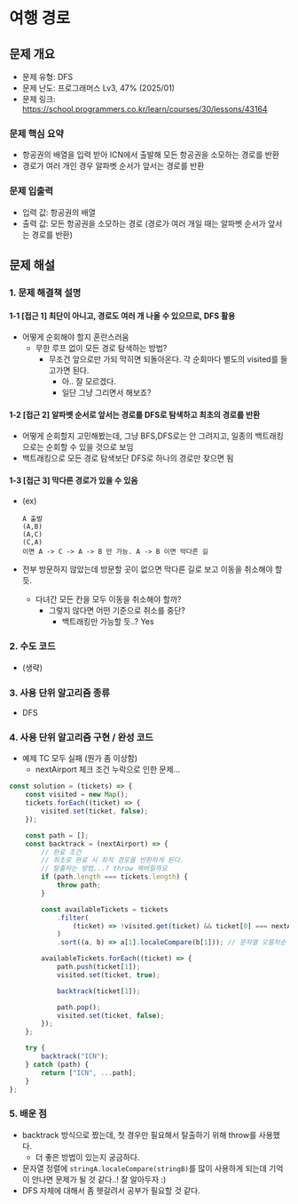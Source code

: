# 여행 경로

## 문제 개요

-   문제 유형: DFS
-   문제 난도: 프로그래머스 Lv3, 47% (2025/01)
-   문제 링크: https://school.programmers.co.kr/learn/courses/30/lessons/43164

### 문제 핵심 요약

-   항공권의 배열을 입력 받아 ICN에서 출발해 모든 항공권을 소모하는 경로를 반환
-   경로가 여러 개인 경우 알파벳 순서가 앞서는 경로를 반환

### 문제 입출력

-   입력 값: 항공권의 배열
-   출력 값: 모든 항공권을 소모하는 경로 (경로가 여러 개일 때는 알파벳 순서가 앞서는 경로를 반환)

## 문제 해설

### 1. 문제 해결책 설명

#### 1-1 [접근 1] 최단이 아니고, 경로도 여러 개 나올 수 있으므로, DFS 활용

-   어떻게 순회해야 할지 혼란스러움
    -   무한 루프 없이 모든 경로 탐색하는 방법?
        -   무조건 앞으로만 가되 막히면 되돌아온다. 각 순회마다 별도의 visited를 들고가면 된다.
            -   아.. 잘 모르겠다.
            -   일단 그냥 그리면서 해보죠?

#### 1-2 [접근 2] 알파벳 순서로 앞서는 경로를 DFS로 탐색하고 최초의 경로를 반환

-   어떻게 순회할지 고민해봤는데, 그냥 BFS,DFS로는 안 그려지고, 일종의 백트래킹으로는 순회할 수 있을 것으로 보임
-   백트래킹으로 모든 경로 탐색보단 DFS로 하나의 경로만 찾으면 됨

#### 1-3 [접근 3] 막다른 경로가 있을 수 있음

-   (ex)

    ```
    A 출발
    (A,B)
    (A,C)
    (C,A)
    이면 A -> C -> A -> B 만 가능. A -> B 이면 막다른 길
    ```

-   전부 방문하지 않았는데 방문할 곳이 없으면 막다른 길로 보고 이동을 취소해야 할 듯.
    -   다녀간 모든 칸을 모두 이동을 취소해야 할까?
        -   그렇지 않다면 어떤 기준으로 취소를 중단?
            -   백트래킹만 가능할 듯..? Yes

### 2. 수도 코드

-   (생략)

### 3. 사용 단위 알고리즘 종류

-   DFS

### 4. 사용 단위 알고리즘 구현 / 완성 코드

-   예제 TC 모두 실패 (뭔가 좀 이상함)
    -   nextAirport 체크 조건 누락으로 인한 문제...

```js
const solution = (tickets) => {
    const visited = new Map();
    tickets.forEach((ticket) => {
        visited.set(ticket, false);
    });

    const path = [];
    const backtrack = (nextAirport) => {
        // 완료 조건
        // 최초로 완료 시 최적 경로를 반환하게 된다.
        // 탈출하는 방법...? throw 해버릴까요
        if (path.length === tickets.length) {
            throw path;
        }

        const availableTickets = tickets
            .filter(
                (ticket) => !visited.get(ticket) && ticket[0] === nextAirport
            )
            .sort((a, b) => a[1].localeCompare(b[1])); // 문자열 오름차순 정렬

        availableTickets.forEach((ticket) => {
            path.push(ticket[1]);
            visited.set(ticket, true);

            backtrack(ticket[1]);

            path.pop();
            visited.set(ticket, false);
        });
    };

    try {
        backtrack("ICN");
    } catch (path) {
        return ["ICN", ...path];
    }
};
```

### 5. 배운 점

-   backtrack 방식으로 짰는데, 첫 경우만 필요해서 탈출하기 위해 throw를 사용했다.
    -   더 좋은 방법이 있는지 궁금하다.
-   문자열 정렬에 `stringA.localeCompare(stringB)`를 많이 사용하게 되는데 기억이 안나면 문제가 될 것 같다..! 잘 알아두자 :)
-   DFS 자체에 대해서 좀 헷갈려서 공부가 필요할 것 같다.
